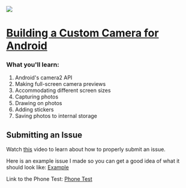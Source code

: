 <a href='https://codingwithmitch.com/courses/tabian-custom-camera-android/' target='_blank'><img class='header-img' src='https://s3.amazonaws.com/codingwithmitch-static-and-media/media/TabianCustomCamera/CustomCamera.png' /></a>

<h1><a href='https://codingwithmitch.com/courses/tabian-custom-camera-android/' target='_blank'>Building a Custom Camera for Android</a></h2>

<h3>What you'll learn:</h3>
<ol>
  <li>Android's camera2 API</li>
  <li>Making full-screen camera previews</li>
  <li>Accommodating different screen sizes</li>
  <li>Capturing photos</li>
  <li>Drawing on photos</li>
  <li>Adding stickers</li>
  <li>Saving photos to internal storage</li>
</ol>

<h2>Submitting an Issue</h2>
<p>Watch <a href='https://player.vimeo.com/video/274979439' target='_blank'>this</a> video to learn about how to properly submit an issue.</p>

<p>Here is an example issue I made so you can get a good idea of what it should look like: <a href='https://github.com/mitchtabian/TabianCustomCamera' target='_blank'> Example</a></p>

<p>Link to the Phone Test: <a href='https://github.com/mitchtabian/PhoneTest' target='_blank'> Phone Test</a></p>


